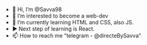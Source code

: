 - 👋 Hi, I’m @Savva98
- 👀 I’m interested to become a web-dev
- 🌱 I’m currently learning HTML and CSS, also JS.
- ▶ Next step of learning is React.
- 📫 How to reach me "telegram - @directeBySavva"

<!---
Savva98/Savva98 is a ✨ special ✨ repository because its `README.md` (this file) appears on your GitHub profile.
You can click the Preview link to take a look at your changes.
--->
